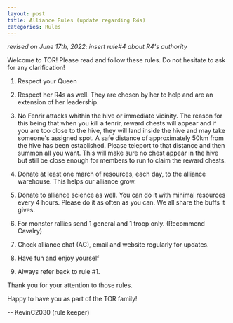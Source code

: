 ```yaml
---
layout: post
title: Alliance Rules (update regarding R4s)
categories: Rules
---
```


_revised on June 17th, 2022: insert rule#4 about R4's authority_

Welcome to TOR!
Please read and follow these rules.
Do not hesitate to ask for any clarification!

1. Respect your Queen

2. Respect her R4s as well. They are chosen by her to help and are an extension of her leadership.

3. No Fenrir attacks whithin the hive or immediate vicinity. The reason for this being that when you kill a fenrir,
reward chests will appear and if you are too close to the hive, they will land inside the hive and may take someone's
assigned spot. A safe distance of approximately 50km from the hive has been established. Please teleport to that
distance and then summon all you want. This will make sure no chest appear in the hive but still be close enough for
members to run to claim the reward chests.

4. Donate at least one march of resources, each day, to the alliance warehouse. This helps our alliance grow.

5. Donate to alliance science as well. You can do it with minimal resources every 4 hours. Please do it as often
as you can. We all share the buffs it gives.

6. For monster rallies send 1 general and 1 troop only. (Recommend Cavalry)

7. Check alliance chat (AC), email and website regularly for updates.

8. Have fun and enjoy yourself

9. Always refer back to rule #1.

Thank you for your attention to those rules.

Happy to have you as part of the TOR family!

-- KevinC2030 (rule keeper)
